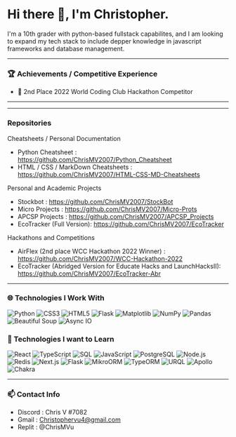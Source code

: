 # Hi there 👋, I'm Christopher.

I'm a 10th grader with python-based fullstack capabilites, and I am looking to expand my tech stack to include depper knowledge in javascript frameworks and database management.

<hr >

### 🏆 Achievements / Competitive Experience
- 🥈 2nd Place 2022 World Coding Club Hackathon Competitor

<hr />

<!--
### 📚 Working Experience / Formal Education
- Currently taking APCSP -->

<hr />

### Repositories

Cheatsheets / Personal Documentation
- Python Cheatsheet : https://github.com/ChrisMV2007/Python_Cheatsheet
- HTML / CSS / MarkDown Cheatsheets : https://github.com/ChrisMV2007/HTML-CSS-MD-Cheatsheets

Personal and Academic Projects
- Stockbot : https://github.com/ChrisMV2007/StockBot
- Micro Projects : https://github.com/ChrisMV2007/Micro-Prots
- APCSP Projects : https://github.com/ChrisMV2007/APCSP_Projects
- EcoTracker (Full Version): https://github.com/ChrisMV2007/EcoTracker

Hackathons and Competitions
- AirFlex (2nd place WCC Hackathon 2022 Winner) : https://github.com/ChrisMV2007/WCC-Hackathon-2022 
- EcoTracker (Abridged Version for Educate Hacks and LaunchHacksII): https://github.com/ChrisMV2007/EcoTracker-Abr

<hr />

### 🌐 Technologies I Work With
![Python](https://img.shields.io/badge/Python-%23FF0000.svg?style=for-the-badge&logo=python&logoColor=white)
![CSS3](https://img.shields.io/badge/CSS3-%23FF1800.svg?style=for-the-badge&logo=css3&logoColor=white)
![HTML5](https://img.shields.io/badge/HTML5-%23FF3000.svg?style=for-the-badge&logo=html5&logoColor=white)
![Flask](https://img.shields.io/badge/Flask-%23FF4700.svg?style=for-the-badge&logo=flask&logoColor=white)
![Matplotlib](https://img.shields.io/badge/Matplotlib-%23FF5F00.svg?style=for-the-badge&logo=matplotlib&logoColor=white)
![NumPy](https://img.shields.io/badge/NumPy-%23FF7700.svg?style=for-the-badge&logo=numpy&logoColor=white)
![Pandas](https://img.shields.io/badge/Pandas-%23FF8F00.svg?style=for-the-badge&logo=pandas&logoColor=white)
![Beautiful Soup](https://img.shields.io/badge/Beautiful%20Soup-%23FFA700.svg?style=for-the-badge&logo=beautifulsoup&logoColor=white)
![Async IO](https://img.shields.io/badge/Async%20IO-%23FFBF00.svg?style=for-the-badge&logo=python&logoColor=white)


### 🚢 Technologies I want to Learn
![React](https://img.shields.io/badge/React-%2300FF1C.svg?style=for-the-badge&logo=react&logoColor=white)
![TypeScript](https://img.shields.io/badge/TypeScript-%2300FF70.svg?style=for-the-badge&logo=typescript&logoColor=white)
![SQL](https://img.shields.io/badge/SQL-%23316192.svg?style=for-the-badge&logo=postgresql&logoColor=white)
![JavaScript](https://img.shields.io/badge/JavaScript-%23FFF000.svg?style=for-the-badge&logo=javascript&logoColor=black)
![PostgreSQL](https://img.shields.io/badge/PostgreSQL-%23FF5F00.svg?style=for-the-badge&logo=postgresql&logoColor=white)
![Node.js](https://img.shields.io/badge/Node.js-%23FFD700.svg?style=for-the-badge&logo=node.js&logoColor=white)
![Redis](https://img.shields.io/badge/Redis-%23FFA700.svg?style=for-the-badge&logo=redis&logoColor=white)
![Next.js](https://img.shields.io/badge/Next.js-%23000000.svg?style=for-the-badge&logo=nextdotjs&logoColor=white)
![Flask](https://img.shields.io/badge/Flask-%23FF0000.svg?style=for-the-badge&logo=flask&logoColor=white)
![MikroORM](https://img.shields.io/badge/MikroORM-%23FF3000.svg?style=for-the-badge&logo=mikro-orm&logoColor=white)
![TypeORM](https://img.shields.io/badge/TypeORM-%23FF8F00.svg?style=for-the-badge&logo=typeorm&logoColor=white)
![URQL](https://img.shields.io/badge/URQL-%23000000.svg?style=for-the-badge&logo=urql&logoColor=white&color=FF7700)
![Apollo](https://img.shields.io/badge/Apollo-%23333A41.svg?style=for-the-badge&logo=apollo-graphql&logoColor=white&color=FF8F00)
![Chakra](https://img.shields.io/badge/Chakra-%23319791.svg?style=for-the-badge&logo=chakra-ui&logoColor=white&color=FFA700)


<hr />

### 📫 Contact Info
- Discord : Chris V #7082
- Gmail : Christophervu4@gmail.com
- Replit : @ChrisMVu
